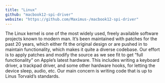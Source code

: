 ```yaml
---
title: "Linux"
github: "macbook12-spi-driver"
website: "https://github.com/Maximus-/macbook12-spi-driver"
---
```


The Linux kernel is one of the most widely used, freely available software projects known to modern man. It’s been maintained with patches for the past 20 years, which either fit the original design or are pushed in to maintain functionality, which makes it quite a diverse codebase. Our effort is to apply patches and modify the source as we see fit to get “full functionality” on Apple’s latest hardware. This includes writing a keyboard driver, a trackpad driver, and some other hardware hooks, for letting the device sleep, audio, etc. Our main concern is writing code that is up to Linus Torvald’s standards.

